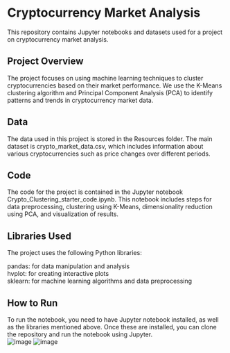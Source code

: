 # Cryptocurrency Market Analysis
This repository contains Jupyter notebooks and datasets used for a project on cryptocurrency market analysis.  

## Project Overview  
The project focuses on using machine learning techniques to cluster cryptocurrencies based on their market performance. We use the K-Means clustering algorithm and Principal Component Analysis (PCA) to identify patterns and trends in cryptocurrency market data.

## Data  
The data used in this project is stored in the Resources folder. The main dataset is crypto_market_data.csv, which includes information about various cryptocurrencies such as price changes over different periods.  

## Code  
The code for the project is contained in the Jupyter notebook Crypto_Clustering_starter_code.ipynb. This notebook includes steps for data preprocessing, clustering using K-Means, dimensionality reduction using PCA, and visualization of results.  

## Libraries Used  
The project uses the following Python libraries:  

pandas: for data manipulation and analysis  
hvplot: for creating interactive plots  
sklearn: for machine learning algorithms and data preprocessing  

## How to Run  
To run the notebook, you need to have Jupyter notebook installed, as well as the libraries mentioned above. Once these are installed, you can clone the repository and run the notebook using Jupyter.  
![image](https://github.com/AkagiNaoko/CryptoClustering/assets/123340434/c227ac15-b031-4fc4-a1ca-bcb041996aed)
![image](https://github.com/AkagiNaoko/CryptoClustering/assets/123340434/d77cf3eb-5bd8-49b8-aac5-829209f6de66)

